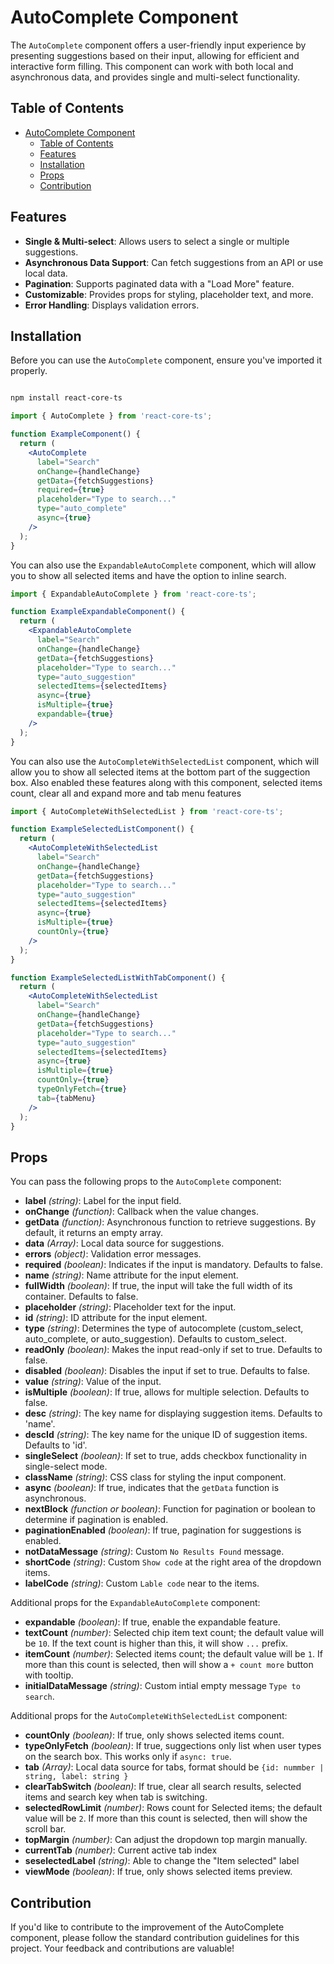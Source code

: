 # AutoComplete Component

The `AutoComplete` component offers a user-friendly input experience by presenting suggestions based on their input, allowing for efficient and interactive form filling. This component can work with both local and asynchronous data, and provides single and multi-select functionality.

## Table of Contents

- [AutoComplete Component](#autocomplete-component)
  - [Table of Contents](#table-of-contents)
  - [Features](#features)
  - [Installation](#installation)
  - [Props](#props)
  - [Contribution](#contribution)

## Features

- **Single & Multi-select**: Allows users to select a single or multiple suggestions.
- **Asynchronous Data Support**: Can fetch suggestions from an API or use local data.
- **Pagination**: Supports paginated data with a "Load More" feature.
- **Customizable**: Provides props for styling, placeholder text, and more.
- **Error Handling**: Displays validation errors.

## Installation

Before you can use the `AutoComplete` component, ensure you've imported it properly.

```bash

npm install react-core-ts
```

```jsx
import { AutoComplete } from 'react-core-ts';

function ExampleComponent() {
  return (
    <AutoComplete
      label="Search"
      onChange={handleChange}
      getData={fetchSuggestions}
      required={true}
      placeholder="Type to search..."
      type="auto_complete"
      async={true}
    />
  );
}

```
You can also use the `ExpandableAutoComplete` component, which will allow you to show all selected items and have the option to inline search.

```jsx
import { ExpandableAutoComplete } from 'react-core-ts';

function ExampleExpandableComponent() {
  return (
    <ExpandableAutoComplete
      label="Search"
      onChange={handleChange}
      getData={fetchSuggestions}
      placeholder="Type to search..."
      type="auto_suggestion"
      selectedItems={selectedItems}
      async={true}
      isMultiple={true}
      expandable={true}
    />
  );
}


```
You can also use the `AutoCompleteWithSelectedList` component, which will allow you to show all selected items at the bottom part of the suggection box. Also enabled these features along with this component, selected items count, clear all and expand more and tab menu features

```jsx
import { AutoCompleteWithSelectedList } from 'react-core-ts';

function ExampleSelectedListComponent() {
  return (
    <AutoCompleteWithSelectedList
      label="Search"
      onChange={handleChange}
      getData={fetchSuggestions}
      placeholder="Type to search..."
      type="auto_suggestion"
      selectedItems={selectedItems}
      async={true}
      isMultiple={true}
      countOnly={true}
    />
  );
}

function ExampleSelectedListWithTabComponent() {
  return (
    <AutoCompleteWithSelectedList
      label="Search"
      onChange={handleChange}
      getData={fetchSuggestions}
      placeholder="Type to search..."
      type="auto_suggestion"
      selectedItems={selectedItems}
      async={true}
      isMultiple={true}
      countOnly={true}
      typeOnlyFetch={true}
      tab={tabMenu}
    />
  );
}


```
## Props

You can pass the following props to the `AutoComplete` component:

- **label** _(string)_: Label for the input field.
- **onChange** _(function)_: Callback when the value changes.
- **getData** _(function)_: Asynchronous function to retrieve suggestions. By default, it returns an empty array.
- **data** _(Array)_: Local data source for suggestions.
- **errors** _(object)_: Validation error messages.
- **required** _(boolean)_: Indicates if the input is mandatory. Defaults to false.
- **name** _(string)_: Name attribute for the input element.
- **fullWidth** _(boolean)_: If true, the input will take the full width of its container. Defaults to false.
- **placeholder** _(string)_: Placeholder text for the input.
- **id** _(string)_: ID attribute for the input element.
- **type** _(string)_: Determines the type of autocomplete (custom_select, auto_complete, or auto_suggestion). Defaults to custom_select.
- **readOnly** _(boolean)_: Makes the input read-only if set to true. Defaults to false.
- **disabled** _(boolean)_: Disables the input if set to true. Defaults to false.
- **value** _(string)_: Value of the input.
- **isMultiple** _(boolean)_: If true, allows for multiple selection. Defaults to false.
- **desc** _(string)_: The key name for displaying suggestion items. Defaults to 'name'.
- **descId** _(string)_: The key name for the unique ID of suggestion items. Defaults to 'id'.
- **singleSelect** _(boolean)_: If set to true, adds checkbox functionality in single-select mode.
- **className** _(string)_: CSS class for styling the input component.
- **async** _(boolean)_: If true, indicates that the `getData` function is asynchronous.
- **nextBlock** _(function or boolean)_: Function for pagination or boolean to determine if pagination is enabled.
- **paginationEnabled** _(boolean)_: If true, pagination for suggestions is enabled.
- **notDataMessage** _(string)_: Custom `No Results Found` message.
- **shortCode** _(string)_: Custom `Show code` at the right area of the dropdown items.
- **labelCode** _(string)_: Custom `Lable code` near to the items.

Additional props for the `ExpandableAutoComplete` component:

- **expandable** _(boolean)_: If true, enable the expandable feature.
- **textCount** _(number)_: Selected chip item text count; the default value will be `10`. If the text count is higher than this, it will show `...` prefix.
- **itemCount** _(number)_: Selected items count; the default value will be `1`. If more than this count is selected, then will show a `+ count more` button with tooltip.
- **initialDataMessage** _(string)_: Custom intial empty message `Type to search`.


Additional props for the `AutoCompleteWithSelectedList` component:

- **countOnly** _(boolean)_: If true, only shows selected items count.
- **typeOnlyFetch** _(boolean)_: If true, suggections only list when user types on the search box. This works only if `async: true`.
- **tab** _(Array)_:  Local data source for tabs, format should be `{id: nummber | string, label: string }`
- **clearTabSwitch** _(boolean)_: If true, clear all search results, selected items and search key when tab is switching.
- **selectedRowLimit** _(number)_: Rows count for Selected items; the default value will be `2`. If more than this count is selected, then will show the scroll bar.
- **topMargin** _(number)_: Can adjust the dropdown top margin manually.
- **currentTab** _(number)_: Current active tab index
- **seselectedLabel** _(string)_: Able to change the "Item selected" label
- **viewMode** _(boolean)_: If true, only shows selected items preview.

## Contribution

If you'd like to contribute to the improvement of the AutoComplete component, please follow the standard contribution guidelines for this project. Your feedback and contributions are valuable!


